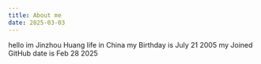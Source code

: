```yaml
---
title: About me
date: 2025-03-03
---
```


hello im Jinzhou Huang life in China 
my Birthday is July 21 2005
my Joined GitHub date is Feb 28 2025
